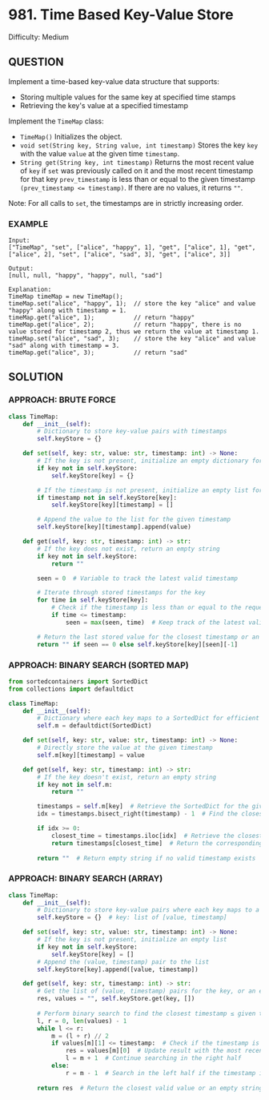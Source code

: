 # 981. Time Based Key-Value Store
Difficulty: Medium

## QUESTION

Implement a time-based key-value data structure that supports:

- Storing multiple values for the same key at specified time stamps
- Retrieving the key's value at a specified timestamp

Implement the `TimeMap` class:

- `TimeMap()` Initializes the object.
- `void set(String key, String value, int timestamp)` Stores the key `key` with the value `value` at the given time `timestamp`.
- `String get(String key, int timestamp)` Returns the most recent value of `key` if `set` was previously called on it and the most recent timestamp for that key `prev_timestamp` is less than or equal to the given timestamp `(prev_timestamp <= timestamp)`. If there are no values, it returns `""`.

Note: For all calls to `set`, the timestamps are in strictly increasing order.

### EXAMPLE

```
Input:
["TimeMap", "set", ["alice", "happy", 1], "get", ["alice", 1], "get", ["alice", 2], "set", ["alice", "sad", 3], "get", ["alice", 3]]

Output:
[null, null, "happy", "happy", null, "sad"]

Explanation:
TimeMap timeMap = new TimeMap();
timeMap.set("alice", "happy", 1);  // store the key "alice" and value "happy" along with timestamp = 1.
timeMap.get("alice", 1);           // return "happy"
timeMap.get("alice", 2);           // return "happy", there is no value stored for timestamp 2, thus we return the value at timestamp 1.
timeMap.set("alice", "sad", 3);    // store the key "alice" and value "sad" along with timestamp = 3.
timeMap.get("alice", 3);           // return "sad"
```

## SOLUTION


### APPROACH: BRUTE FORCE

```python
class TimeMap:
    def __init__(self):
        # Dictionary to store key-value pairs with timestamps
        self.keyStore = {}

    def set(self, key: str, value: str, timestamp: int) -> None:
        # If the key is not present, initialize an empty dictionary for timestamps
        if key not in self.keyStore:
            self.keyStore[key] = {}

        # If the timestamp is not present, initialize an empty list for values
        if timestamp not in self.keyStore[key]:
            self.keyStore[key][timestamp] = []

        # Append the value to the list for the given timestamp
        self.keyStore[key][timestamp].append(value)

    def get(self, key: str, timestamp: int) -> str:
        # If the key does not exist, return an empty string
        if key not in self.keyStore:
            return ""

        seen = 0  # Variable to track the latest valid timestamp

        # Iterate through stored timestamps for the key
        for time in self.keyStore[key]:
            # Check if the timestamp is less than or equal to the requested timestamp
            if time <= timestamp:
                seen = max(seen, time)  # Keep track of the latest valid timestamp

        # Return the last stored value for the closest timestamp or an empty string if no valid timestamp exists
        return "" if seen == 0 else self.keyStore[key][seen][-1]
```

### APPROACH: BINARY SEARCH (SORTED MAP)

```python
from sortedcontainers import SortedDict
from collections import defaultdict

class TimeMap:
    def __init__(self):
        # Dictionary where each key maps to a SortedDict for efficient timestamp retrieval
        self.m = defaultdict(SortedDict)

    def set(self, key: str, value: str, timestamp: int) -> None:
        # Directly store the value at the given timestamp
        self.m[key][timestamp] = value

    def get(self, key: str, timestamp: int) -> str:
        # If the key doesn't exist, return an empty string
        if key not in self.m:
            return ""

        timestamps = self.m[key]  # Retrieve the SortedDict for the given key
        idx = timestamps.bisect_right(timestamp) - 1  # Find the closest timestamp ≤ target

        if idx >= 0:
            closest_time = timestamps.iloc[idx]  # Retrieve the closest timestamp
            return timestamps[closest_time]  # Return the corresponding value
        
        return ""  # Return empty string if no valid timestamp exists
```

### APPROACH: BINARY SEARCH (ARRAY)

```python
class TimeMap:
    def __init__(self):
        # Dictionary to store key-value pairs where each key maps to a list of [value, timestamp]
        self.keyStore = {}  # key: list of [value, timestamp]

    def set(self, key: str, value: str, timestamp: int) -> None:
        # If the key is not present, initialize an empty list
        if key not in self.keyStore:
            self.keyStore[key] = []
        # Append the (value, timestamp) pair to the list
        self.keyStore[key].append([value, timestamp])

    def get(self, key: str, timestamp: int) -> str:
        # Get the list of (value, timestamp) pairs for the key, or an empty list if key is not found
        res, values = "", self.keyStore.get(key, [])
        
        # Perform binary search to find the closest timestamp ≤ given timestamp
        l, r = 0, len(values) - 1
        while l <= r:
            m = (l + r) // 2
            if values[m][1] <= timestamp:  # Check if the timestamp is within range
                res = values[m][0]  # Update result with the most recent valid value
                l = m + 1  # Continue searching in the right half
            else:
                r = m - 1  # Search in the left half if the timestamp is too large
        
        return res  # Return the closest valid value or an empty string if none found
```

